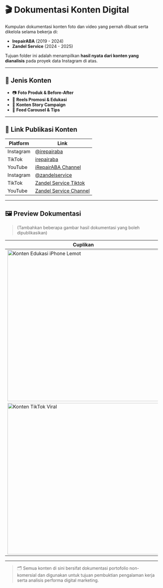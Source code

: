 # 🎬 Dokumentasi Konten Digital

Kumpulan dokumentasi konten foto dan video yang pernah dibuat serta dikelola selama bekerja di:
- **IrepairABA** (2019 - 2024)
- **Zandel Service** (2024 - 2025)

Tujuan folder ini adalah menampilkan **hasil nyata dari konten yang dianalisis** pada proyek data Instagram di atas.

---

## 📸 Jenis Konten
- 📷 **Foto Produk & Before-After**
- 🎥 **Reels Promosi & Edukasi**
- 📢 **Konten Story Campaign**
- 🧩 **Feed Carousel & Tips**

---

## 🔗 Link Publikasi Konten
| Platform | Link |
|-----------|------|
| Instagram | [@irepairaba](https://www.instagram.com/irepairaba) |
| TikTok    | [irepairaba](https://www.tiktok.com/@irepairaba) |
| YouTube   | [iRepairABA Channel](https://www.youtube.com/@irepairaba) |
| Instagram | [@zandelservice](https://www.instagram.com/zandelservice) |
| TikTok    | [Zandel Service Tiktok](https://www.tiktok.com/@zandelservice) |
| YouTube   | [Zandel Service Channel](https://www.youtube.com/@zandelservice) |

---

## 🖼️ Preview Dokumentasi
> (Tambahkan beberapa gambar hasil dokumentasi yang boleh dipublikasikan)

| Cuplikan | Deskripsi |
|-----------|------------|
| <img src="https://github.com/user-attachments/assets/bb10110f-f3cf-44e4-9a7b-260a11ef43d3" alt="Konten Edukasi iPhone Lemot" width="500"/> | Konten video edukatif di YouTube yang membahas **cara mengatasi iPhone lemot**, dibawakan oleh saya sebagai host. |
| <img src="https://github.com/user-attachments/assets/96c5376f-b11b-4b3b-a192-d9030df93622" alt="Konten TikTok Viral" width="500"/> | Cuplikan dari konten TikTok yang saya produksi, dengan **jumlah penayangan tertinggi** di akun perusahaan. |


---

> 🗂️ Semua konten di sini bersifat dokumentasi portofolio non-komersial dan digunakan untuk tujuan pembuktian pengalaman kerja serta analisis performa digital marketing.
